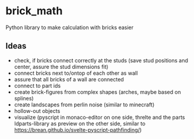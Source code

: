 # brick_math
Python library to make calculation with bricks easier

## Ideas
- check, if bricks connect correctly at the studs (save stud positions and center, assure the stud dimensions fit)
- connect bricks next to/ontop of each other as wall
- assure that all bricks of a wall are connected
- connect to part ids
- create brick-figures from complex shapes (arches, maybe based on splines)
- create landscapes from perlin noise (similar to minecraft)
- hollow-out objects
- visualize (pyscript in monaco-editor on one side, threlte and the parts ldparts-library as preview on the other side, similar to https://brean.github.io/svelte-pyscript-pathfinding/)